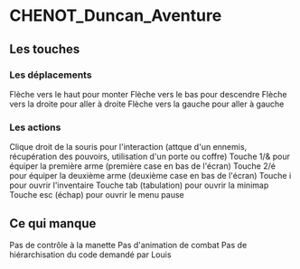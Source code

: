 # CHENOT_Duncan_Aventure
## Les touches
### Les déplacements 
Flèche vers le haut pour monter 
Flèche vers le bas pour descendre
Flèche vers la droite pour aller à droite
Flèche vers la gauche pour aller à gauche
### Les actions
Clique droit de la souris pour l'interaction (attque d'un ennemis, récupération des pouvoirs, utilisation d'un porte ou coffre)
Touche 1/& pour équiper la première arme (première case en bas de l'écran)
Touche 2/é pour équiper la deuxième arme (deuxième case en bas de l'écran)
Touche i pour ouvrir l'inventaire
Touche tab (tabulation) pour ouvrir la minimap
Touche esc (échap) pour ouvrir le menu pause
## Ce qui manque
Pas de contrôle à la manette
Pas d'animation de combat
Pas de hiérarchisation du code demandé par Louis
###
